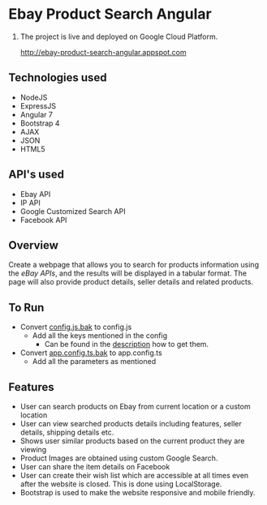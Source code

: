 # Ebay Product Search Angular

1. The project is live and deployed on Google Cloud Platform.

   http://ebay-product-search-angular.appspot.com

## Technologies used

- NodeJS
- ExpressJS
- Angular 7
- Bootstrap 4
- AJAX
- JSON
- HTML5

## API's used

- Ebay API
- IP API
- Google Customized Search API
- Facebook API

## Overview

Create a webpage that allows you to search for products information using the *eBay APIs*, and the results will be displayed in a tabular format. The page will also provide product details, seller details and related products.

## To Run
- Convert [config.js.bak](./config.js.bak) to config.js
  - Add all the keys mentioned in the config
    - Can be found in the [description](./assignment_description/HW8_Description.pdf) how to get them.
- Convert [app.config.ts.bak](./src/app/app.config.ts.bak) to app.config.ts
  - Add all the parameters as mentioned

## Features

- User can search products on Ebay from current location or a custom location
- User can view searched products details including features, seller details, shipping details etc.
- Shows user similar products based on the current product they are viewing
- Product Images are obtained using custom Google Search.
- User can share the item details on Facebook
- User can create their wish list which are accessible at all times even after the website is closed. This is done using LocalStorage.
- Bootstrap is used to make the website responsive and mobile friendly.